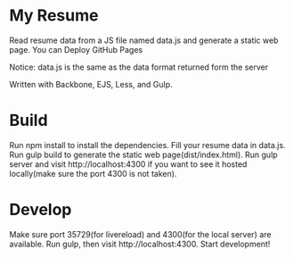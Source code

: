 # My Resume

Read resume data from a JS file named data.js and generate a static web page. You can Deploy GitHub Pages 

Notice: data.js is the same as the data format returned form the server

Written with Backbone, EJS, Less, and Gulp.

# Build

Run npm install to install the dependencies.
Fill your resume data in data.js.
Run gulp build to generate the static web page(dist/index.html).
Run gulp server and visit http://localhost:4300 if you want to see it hosted locally(make sure the port 4300 is not taken).

# Develop

Make sure port 35729(for livereload) and 4300(for the local server) are available.
Run gulp, then visit http://localhost:4300.
Start development!
